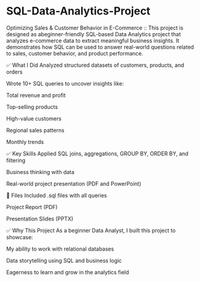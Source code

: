 # SQL-Data-Analytics-Project
Optimizing Sales &amp; Customer Behavior in E-Commerce ::
This project is designed as abeginner-friendly SQL-based Data Analytics project that analyzes e-commerce data to extract meaningful business insights. 
It demonstrates how SQL can be used to answer real-world questions related to sales, customer behavior, and product performance.

✅ What I Did
Analyzed structured datasets of customers, products, and orders

Wrote 10+ SQL queries to uncover insights like:

Total revenue and profit

Top-selling products

High-value customers

Regional sales patterns

Monthly trends

✅ Key Skills Applied
SQL joins, aggregations, GROUP BY, ORDER BY, and filtering

Business thinking with data

Real-world project presentation (PDF and PowerPoint)

📁 Files Included
.sql files with all queries

Project Report (PDF)

Presentation Slides (PPTX)

✅ Why This Project
As a beginner Data Analyst, I built this project to showcase:

My ability to work with relational databases

Data storytelling using SQL and business logic

Eagerness to learn and grow in the analytics field
